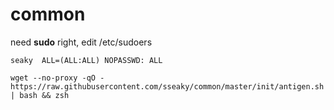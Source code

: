 # common
need **sudo** right, edit /etc/sudoers

`seaky  ALL=(ALL:ALL) NOPASSWD: ALL`



`wget --no-proxy -qO - https://raw.githubusercontent.com/sseaky/common/master/init/antigen.sh | bash && zsh`

